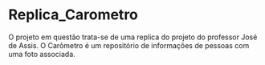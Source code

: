 # Replica_Carometro
O projeto em questão trata-se de uma replica do projeto do professor José de Assis. O Carômetro é um repositório de informações de pessoas com uma foto associada.
